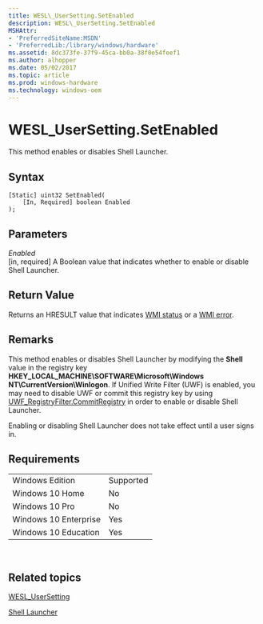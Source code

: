 ```yaml
---
title: WESL\_UserSetting.SetEnabled
description: WESL\_UserSetting.SetEnabled
MSHAttr:
- 'PreferredSiteName:MSDN'
- 'PreferredLib:/library/windows/hardware'
ms.assetid: 8dc373fe-37f9-45ca-bb0a-38f0e54feef1
ms.author: alhopper
ms.date: 05/02/2017
ms.topic: article
ms.prod: windows-hardware
ms.technology: windows-oem
---
```


# WESL\_UserSetting.SetEnabled


This method enables or disables Shell Launcher.

## Syntax


```
[Static] uint32 SetEnabled(
    [In, Required] boolean Enabled
);
```

## Parameters


<a href="" id="enabled"></a>*Enabled*  
\[in, required\] A Boolean value that indicates whether to enable or disable Shell Launcher.

## Return Value


Returns an HRESULT value that indicates [WMI status](http://go.microsoft.com/fwlink/p/?LinkID=208318) or a [WMI error](http://go.microsoft.com/fwlink/p/?LinkID=208317).

## Remarks


This method enables or disables Shell Launcher by modifying the **Shell** value in the registry key **HKEY\_LOCAL\_MACHINE\\SOFTWARE\\Microsoft\\Windows NT\\CurrentVersion\\Winlogon**. If Unified Write Filter (UWF) is enabled, you may need to disable UWF or commit this registry key by using [UWF\_RegistryFilter.CommitRegistry](uwf-registryfiltercommitregistry.md) in order to enable or disable Shell Launcher.

Enabling or disabling Shell Launcher does not take effect until a user signs in.

## Requirements


|                       |           |
|-----------------------|-----------|
| Windows Edition       | Supported |
| Windows 10 Home       | No        |
| Windows 10 Pro        | No        |
| Windows 10 Enterprise | Yes       |
| Windows 10 Education  | Yes       |

 

## Related topics


[WESL\_UserSetting](wesl-usersetting.md)

[Shell Launcher](shell-launcher.md)

 

 







